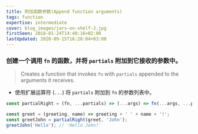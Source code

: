 ```yaml
---
title: 附加函数参数(Append function arguments)
tags: function
expertise: intermediate
cover: blog_images/jars-on-shelf-2.jpg
firstSeen: 2018-01-24T14:40:16+02:00
lastUpdated: 2020-09-15T16:28:04+03:00
---
```


### 创建一个调用 `fn` 的函数，并将 `partials` 附加到它接收的参数中。
> Creates a function that invokes `fn` with `partials` appended to the arguments it receives.

- 使用扩展运算符 (`...`) 将 `partials` 附加到 `fn` 的参数列表中。

```js
const partialRight = (fn, ...partials) => (...args) => fn(...args, ...partials);
```

```js
const greet = (greeting, name) => greeting + ' ' + name + '!';
const greetJohn = partialRight(greet, 'John');
greetJohn('Hello'); // 'Hello John!'
```
